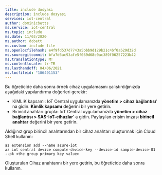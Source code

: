 ```yaml
---
title: include dosyası
description: include dosyası
services: iot-central
author: dominicbetts
ms.service: iot-central
ms.topic: include
ms.date: 11/03/2020
ms.author: dobett
ms.custom: include file
ms.openlocfilehash: e4f9fd537d7743a5bbb9d129b21c4bf0a529d32d
ms.sourcegitcommit: bfa7d6ac93afe5f039d68c0ac389f06257223b42
ms.translationtype: MT
ms.contentlocale: tr-TR
ms.lasthandoff: 04/06/2021
ms.locfileid: "106491153"
---
```

Bu öğreticide daha sonra örnek cihaz uygulamasını çalıştırdığınızda aşağıdaki yapılandırma değerleri gerekir:

* KIMLIK kapsamı: IoT Central uygulamanızda **yönetim > cihaz bağlantısı**' na gidin. **Kimlik kapsamı** değerini bir yere getirin.
* Birincil anahtarı grupla: IoT Central uygulamanızda **yönetim > cihaz bağlantısı > SAS-IoT-cihazlar**' a gidin. Paylaşılan erişim imzası **birincil anahtar** değerini bir yere getirin.

Aldığınız grup birincil anahtarından bir cihaz anahtarı oluşturmak için Cloud Shell kullanın:

```azurecli-interactive
az extension add --name azure-iot
az iot central device compute-device-key --device-id sample-device-01 --pk <the group primary key value>
```

Oluşturulan Cihaz anahtarını bir yere getirin, bu öğreticide daha sonra kullanın.

